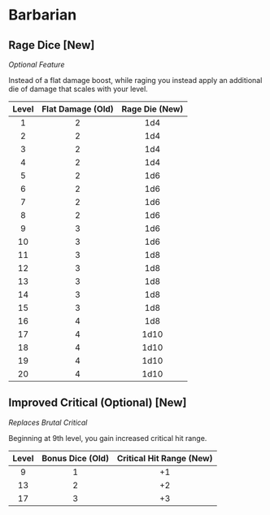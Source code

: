 # Barbarian

## Rage Dice [New]

_Optional Feature_

Instead of a flat damage boost, while raging you instead apply an additional die of damage that scales with your level.

| Level | Flat Damage (Old) | Rage Die (New) |
|:-----:|:-----------:|:--------:|
| 1 | 2 | 1d4 |
| 2 | 2 | 1d4 |
| 3 | 2 | 1d4 |
| 4 | 2 | 1d4 |
| 5 | 2 | 1d6 |
| 6 | 2 | 1d6 |
| 7 | 2 | 1d6 |
| 8 | 2 | 1d6 |
| 9 | 3 | 1d6 |
| 10 | 3 | 1d6 |
| 11 | 3 | 1d8 |
| 12 | 3 | 1d8 |
| 13 | 3 | 1d8 |
| 14 | 3 | 1d8 |
| 15 | 3 | 1d8 |
| 16 | 4 | 1d8 |
| 17 | 4 | 1d10 |
| 18 | 4 | 1d10 |
| 19 | 4 | 1d10 |
| 20 | 4 | 1d10 |

## Improved Critical (Optional) [New]

_Replaces Brutal Critical_

Beginning at 9th level, you gain increased critical hit range.

| Level | Bonus Dice (Old) | Critical Hit Range (New) |
|:-----:|:----------------:|:------------------------:|
| 9 | 1 | +1 |
| 13 | 2 | +2 |
| 17 | 3 | +3 |
